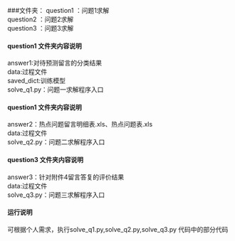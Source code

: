 ###文件夹：
question1 ：问题1求解\
question2 ：问题2求解\
question3 ：问题3求解

#### question1 文件夹内容说明
answer1:对待预测留言的分类结果\
data:过程文件\
saved_dict:训练模型\
solve_q1.py：问题一求解程序入口

#### question1 文件夹内容说明
answer2：热点问题留言明细表.xls、热点问题表.xls\
data:过程文件\
solve_q2.py：问题二求解程序入口

#### question3 文件夹内容说明
answer3：针对附件4留言答复的评价结果\
data:过程文件\
solve_q3.py：问题三求解程序入口

#### 运行说明 
可根据个人需求，执行solve_q1.py,solve_q2.py,solve_q3.py 代码中的部分代码